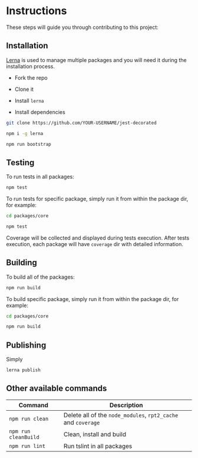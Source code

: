 # Instructions

These steps will guide you through contributing to this project:

## Installation

[Lerna](https://github.com/lerna/lerna) is used to manage multiple packages and you will need it during the installation process.

- Fork the repo

- Clone it

- Install `lerna`

- Install dependencies

```bash
git clone https://github.com/YOUR-USERNAME/jest-decorated

npm i -g lerna

npm run bootstrap
```

## Testing

To run tests in all packages:

```bash
npm test
```

To run tests for specific package, simply run it from within the package dir, for example:

```bash
cd packages/core

npm test
```

Coverage will be collected and displayed during tests execution. After tests execution, each package will have `coverage` dir with detailed information.

## Building

To build all of the packages:

```bash
npm run build
```

To build specific package, simply run it from within the package dir, for example:

```bash
cd packages/core

npm run build
```

## Publishing

Simply

```bash
lerna publish
```

## Other available commands

| Command              | Description                                                    |
| -------------------- | ---------------------------------------------------------------|
| `npm run clean`      | Delete all of the `node_modules`, `rpt2_cache` and `coverage`  |                                                   |         
| `npm run cleanBuild` | Clean, install and build                                       |     
| `npm run lint`       | Run tslint in all packages                                     |  
